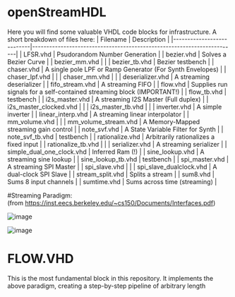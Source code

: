 # openStreamHDL

Here you will find some valuable VHDL code blocks for infrastructure. A short breakdown of files here:
| Filename                  | Description                                                            |
|---------------------------|------------------------------------------------------------------------|
| LFSR.vhd                  | Psudorandom Number Generation                                          |
| bezier.vhd                | Solves a Bezier Curve                                                  |
| bezier_mm.vhd             |                                                                        |
| bezier_tb.vhd             | Bezier testbench                                                       |
| chaser.vhd                | A single pole LPF or Ramp Generator (For Synth Envelopes)              |
| chaser_lpf.vhd            |                                                                        |
| chaser_mm.vhd             |                                                                        |
| deserializer.vhd          | A streaming deserializer                                               |
| fifo_stream.vhd           | A streaming FIFO                                                       |
| flow.vhd                  | Supplies run signals for a self-contained streaming block (IMPORTANT!) |
| flow_tb.vhd               | testbench                                                              |
| i2s_master.vhd            | A streaming I2S Master (Full duplex)                                   |
| i2s_master_clocked.vhd    |                                                                        |
| i2s_master_tb.vhd         |                                                                        |
| inverter.vhd              | A simple inverter                                                      |
| linear_interp.vhd         | A streaming linear interpolator                                        |
| mm_volume.vhd             |                                                                        |
| mm_volume_stream.vhd      | A Memory-Mapped streaming gain control                                 |
| note_svf.vhd              | A State Variable Filter for Synth                                      |
| note_svf_tb.vhd           | testbench                                                              |
| rationalize.vhd           | Arbitrarily rationalizes a fixed input                                 |
| rationalize_tb.vhd        |                                                                        |
| serializer.vhd            | A streaming serializer                                                 |
| simple_dual_one_clock.vhd | Inferred Ram (!)                                                       |
| sine_lookup.vhd           | A streaming sine lookup                                                |
| sine_lookup_tb.vhd        | testbench                                                              |
| spi_master.vhd            | A streaming SPI Master                                                 |
| spi_slave.vhd             |                                                                        |
| spi_slave_dualclock.vhd   | A dual-clock SPI Slave                                                 |
| stream_split.vhd          | Splits a stream                                                        |
| sum8.vhd                  | Sums 8 input channels                                                  |
| sumtime.vhd               | Sums across time (streaming)                                           |  
  
#Streaming Paradigm:  
(from https://inst.eecs.berkeley.edu/~cs150/Documents/Interfaces.pdf)  
  
![image](https://user-images.githubusercontent.com/8158655/140623267-7ed477c5-1778-45e8-ba8b-48a25d099fc0.png)
  
  
![image](https://user-images.githubusercontent.com/8158655/140623273-62945632-e23e-47b3-8f47-b73cd321168d.png)


# FLOW.VHD  
This is the most fundamental block in this repository. It implements the above paradigm, creating a step-by-step pipeline of arbitrary length
